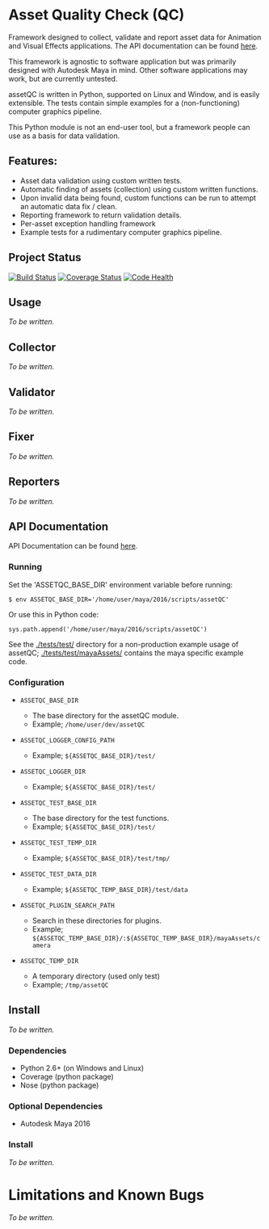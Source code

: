 # Asset Quality Check (QC)

Framework designed to collect, validate and report asset data for Animation and Visual Effects applications. The API documentation can be found [here](https://david-cattermole.github.io/assetQC/html/index.html).

This framework is agnostic to software application but was primarily designed with Autodesk Maya in mind. Other software applications may work, but are currently untested.

assetQC is written in Python, supported on Linux and Window, and is easily extensible. The tests contain simple examples for a (non-functioning) computer graphics pipeline.

This Python module is not an end-user tool, but a framework people can use as a basis for data validation.

## Features:

- Asset data validation using custom written tests.
- Automatic finding of assets (collection) using custom written functions.
- Upon invalid data being found, custom functions can be run to attempt an automatic data fix / clean. 
- Reporting framework to return validation details.
- Per-asset exception handling framework
- Example tests for a rudimentary computer graphics pipeline.

## Project Status 

[![Build Status](https://travis-ci.org/david-cattermole/assetQC.svg?branch=master)](https://travis-ci.org/david-cattermole/assetQC)
[![Coverage Status](https://coveralls.io/repos/github/david-cattermole/assetQC/badge.svg?branch=master)](https://coveralls.io/github/david-cattermole/assetQC?branch=master)
[![Code Health](https://landscape.io/github/david-cattermole/assetQC/master/landscape.svg?style=flat)](https://landscape.io/github/david-cattermole/assetQC/master)

## Usage

_To be written._

## Collector

_To be written._

## Validator

_To be written._

## Fixer

_To be written._

## Reporters

_To be written._

## API Documentation

API Documentation can be found [here](https://david-cattermole.github.io/assetQC/html/index.html).

### Running

Set the 'ASSETQC_BASE_DIR' environment variable before running:

`$ env ASSETQC_BASE_DIR='/home/user/maya/2016/scripts/assetQC'`

Or use this in Python code:

`sys.path.append('/home/user/maya/2016/scripts/assetQC')`

See the [./tests/test/](https://github.com/david-cattermole/assetQC/tree/master/tests/test/) directory for a non-production example usage of assetQC; [./tests/test/mayaAssets/](https://github.com/david-cattermole/assetQC/tree/master/tests/test/mayaAssets) contains the maya specific example code.

### Configuration

- `ASSETQC_BASE_DIR`
  - The base directory for the assetQC module.
  - Example; `/home/user/dev/assetQC`
  
- `ASSETQC_LOGGER_CONFIG_PATH`
  - Example; `${ASSETQC_BASE_DIR}/test/`
  
- `ASSETQC_LOGGER_DIR`
  - Example; `${ASSETQC_BASE_DIR}/test/`
  
- `ASSETQC_TEST_BASE_DIR`
  - The base directory for the test functions.
  - Example; `${ASSETQC_BASE_DIR}/test/`
  
- `ASSETQC_TEST_TEMP_DIR`
  - Example; `${ASSETQC_BASE_DIR}/test/tmp/`
  
- `ASSETQC_TEST_DATA_DIR`
  - Example; `${ASSETQC_TEMP_BASE_DIR}/test/data`
  
- `ASSETQC_PLUGIN_SEARCH_PATH`
  - Search in these directories for plugins.
  - Example; `${ASSETQC_TEMP_BASE_DIR}/:${ASSETQC_TEMP_BASE_DIR}/mayaAssets/camera`
  
- `ASSETQC_TEMP_DIR`
  - A temporary directory (used only test)
  - Example; `/tmp/assetQC`

## Install

_To be written._

### Dependencies

- Python 2.6+ (on Windows and Linux)
- Coverage (python package)
- Nose (python package)

### Optional Dependencies

- Autodesk Maya 2016

### Install

_To be written._

# Limitations and Known Bugs

_To be written._
